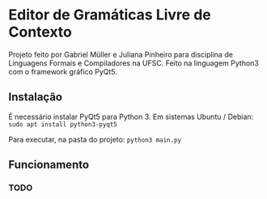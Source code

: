 # Editor de Gramáticas Livre de Contexto
Projeto feito por Gabriel Müller e Juliana Pinheiro para disciplina de Linguagens Formais e Compiladores na UFSC. Feito na linguagem Python3 com o framework gráfico PyQt5.

## Instalação
É necessário instalar PyQt5 para Python 3. Em sistemas Ubuntu / Debian:
`sudo apt install python3-pyqt5`

Para executar, na pasta do projeto:
`python3 main.py`

## Funcionamento

### TODO

